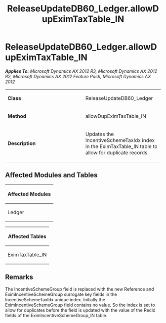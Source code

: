 ﻿---
title: ReleaseUpdateDB60_Ledger.allowDupEximTaxTable_IN
TOCTitle: ReleaseUpdateDB60_Ledger.allowDupEximTaxTable_IN
ms:assetid: 397c7c18-2402-341b-9ffc-e10de24f371a
ms:mtpsurl: https://msdn.microsoft.com/en-us/library/JJ685236(v=AX.60)
ms:contentKeyID: 49707688
ms.date: 05/18/2015
mtps_version: v=AX.60
---

# ReleaseUpdateDB60\_Ledger.allowDupEximTaxTable\_IN 


_**Applies To:** Microsoft Dynamics AX 2012 R3, Microsoft Dynamics AX 2012 R2, Microsoft Dynamics AX 2012 Feature Pack, Microsoft Dynamics AX 2012_

<table>
<colgroup>
<col style="width: 50%" />
<col style="width: 50%" />
</colgroup>
<tbody>
<tr class="odd">
<td><p><strong>Class</strong></p></td>
<td><p>ReleaseUpdateDB60_Ledger</p></td>
</tr>
<tr class="even">
<td><p><strong>Method</strong></p></td>
<td><p>allowDupEximTaxTable_IN</p></td>
</tr>
<tr class="odd">
<td><p><strong>Description</strong></p></td>
<td><p>Updates the IncentiveSchemeTaxIdx index in the EximTaxTable_IN table to allow for duplicate records.</p></td>
</tr>
</tbody>
</table>


## Affected Modules and Tables

<table>
<colgroup>
<col style="width: 100%" />
</colgroup>
<thead>
<tr class="header">
<th><p>Affected Modules</p></th>
</tr>
</thead>
<tbody>
<tr class="odd">
<td><p>Ledger</p></td>
</tr>
</tbody>
</table>


<table>
<colgroup>
<col style="width: 100%" />
</colgroup>
<thead>
<tr class="header">
<th><p>Affected Tables</p></th>
</tr>
</thead>
<tbody>
<tr class="odd">
<td><p>EximTaxTable_IN</p></td>
</tr>
</tbody>
</table>


## Remarks

The IncentiveSchemeGroup field is replaced with the new Reference and EximIncentiveSchemeGroup surrogate key fields in the IncentiveSchemeTaxIdx unique index. Initially the EximIncentiveSchemeGroup field contains no value. So the index is set to allow for duplicates before the field is updated with the value of the RecId fields of the EximIncentiveSchemeGroup\_IN table.

  



